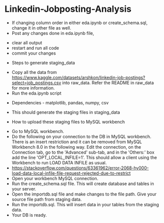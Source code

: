# Linkedin-Jobposting-Analysis
+ If changing column order in either eda.ipynb or create_schema.sql, change it in other file as well.
+ Post any changes done in eda.ipynb file,
- clear all output
- restart and run all code
- commit your changes
+ Steps to generate staging_data
- Copy all the data from https://www.kaggle.com/datasets/arshkon/linkedin-job-postings?select=job_postings.csv into raw_data. Refer the README in raw_data for more information.
- Run the eda.ipynb script
* Dependencies - matplotlib, pandas, numpy, csv
- This should generate the staging files in staging_data
+ How to upload these staging files to MySQL workbench
- Go to MySQL workbench.
- Do the following on your connection to the DB in MySQL workbench. There is an insert restriction and it can be removed from MySQL Workbench 8.0 in the following way. Edit the connection, on the Connection tab, go to the 'Advanced' sub-tab, and in the 'Others:' box add the line 'OPT_LOCAL_INFILE=1'. This should allow a client using the Workbench to run LOAD DATA INFILE as usual.
- https://stackoverflow.com/questions/63361962/error-2068-hy000-load-data-local-infile-file-request-rejected-due-to-restrict
- Open your workbench MySQL connection.
- Run the create_schema.sql file. This will create database and tables in your server.
- Open the importdb.sql file and make changes to the file path. Give your source file path from staging data.
- Run the importdb.sql. This will insert data in your tables from the staging data.
- Your DB is ready.
